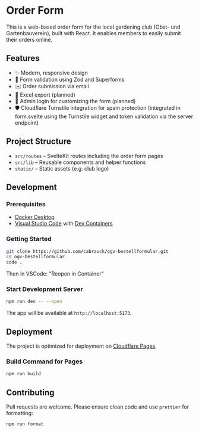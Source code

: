 # Order Form

This is a web-based order form for the local gardening club (Obst- und Gartenbauverein), built with React. It enables members to easily submit their orders online.

## Features

* ✨ Modern, responsive design
* 📢 Form validation using Zod and Superforms
* ✉️ Order submission via email
* 📄 Excel export (planned)
* 🚪 Admin login for customizing the form (planned)
* 🛡️ Cloudflare Turnstile integration for spam protection (integrated in form.svelte using the Turnstile widget and token validation via the server endpoint)

## Project Structure

* `src/routes` – SvelteKit routes including the order form pages
* `src/lib` – Reusable components and helper functions
* `static/` – Static assets (e.g. club logo)

## Development

### Prerequisites

* [Docker Desktop](https://www.docker.com/products/docker-desktop)
* [Visual Studio Code](https://code.visualstudio.com/) with [Dev Containers](https://marketplace.visualstudio.com/items?itemName=ms-vscode-remote.remote-containers)

### Getting Started

```bash
git clone https://github.com/cabrauck/ogv-bestellformular.git
cd ogv-bestellformular
code .
```

Then in VSCode: "Reopen in Container"

### Start Development Server

```bash
npm run dev -- --open
```

The app will be available at `http://localhost:5173`.

## Deployment

The project is optimized for deployment on [Cloudflare Pages](https://pages.cloudflare.com/).

### Build Command for Pages

```bash
npm run build
```

## Contributing

Pull requests are welcome. Please ensure clean code and use `prettier` for formatting:

```bash
npm run format
```